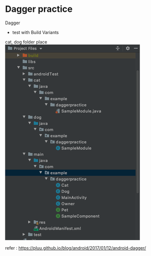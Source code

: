 # Dagger practice

Dagger 
+ test with Build Variants 
 



cat, dog folder place
 ![cat, dog folder](./README_images/cat_dog_folder.png)


refer : https://pluu.github.io/blog/android/2017/01/12/android-dagger/
